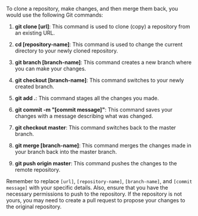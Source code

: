 To clone a repository, make changes, and then merge them back, you would use the following Git commands:

1. **git clone [url]**: This command is used to clone (copy) a repository from an existing URL.

2. **cd [repository-name]**: This command is used to change the current directory to your newly cloned repository.

3. **git branch [branch-name]**: This command creates a new branch where you can make your changes.

4. **git checkout [branch-name]**: This command switches to your newly created branch.

5. **git add .**: This command stages all the changes you made.

6. **git commit -m "[commit message]"**: This command saves your changes with a message describing what was changed.

7. **git checkout master**: This command switches back to the master branch.

8. **git merge [branch-name]**: This command merges the changes made in your branch back into the master branch.

9. **git push origin master**: This command pushes the changes to the remote repository.

Remember to replace `[url]`, `[repository-name]`, `[branch-name]`, and `[commit message]` with your specific details. Also, ensure that you have the necessary permissions to push to the repository. If the repository is not yours, you may need to create a pull request to propose your changes to the original repository.
